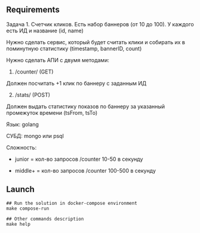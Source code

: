 ## Requirements

Задача 1. Счетчик кликов.
Есть набор баннеров (от 10 до 100). У каждого есть ИД и название (id, name)

Нужно сделать сервис, который будет считать клики и собирать их в поминутную статистику (timestamp, bannerID, count)


Нужно сделать АПИ с двумя методами:

1. /counter/<bannerID> (GET)

Должен посчитать +1 клик по баннеру с заданным ИД



2. /stats/<bannerID> (POST)

Должен выдать статистику показов по баннеру за указанный промежуток времени (tsFrom, tsTo)



Язык: golang

СУБД: mongo или psql

Сложность:

- junior = кол-во запросов /counter 10-50 в секунду

- middle+ = кол-во запросов /counter 100-500 в секунду


## Launch

```
## Run the solution in docker-compose environment
make compose-run

## Other commands description
make help
```
